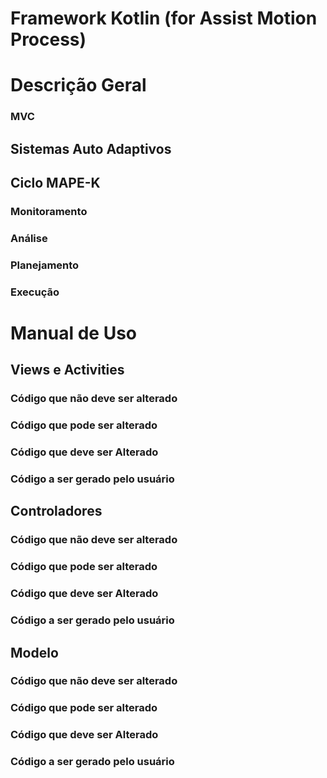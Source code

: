 # Framework Kotlin (for Assist Motion Process)

# Descrição Geral

### MVC

## Sistemas Auto Adaptivos

## Ciclo MAPE-K

### Monitoramento

### Análise

### Planejamento

### Execução


# Manual de Uso

## Views e Activities

### Código que não deve ser alterado

### Código que pode ser alterado

### Código que deve ser Alterado

### Código a ser gerado pelo usuário


## Controladores

### Código que não deve ser alterado

### Código que pode ser alterado

### Código que deve ser Alterado

### Código a ser gerado pelo usuário


## Modelo

### Código que não deve ser alterado

### Código que pode ser alterado

### Código que deve ser Alterado

### Código a ser gerado pelo usuário
